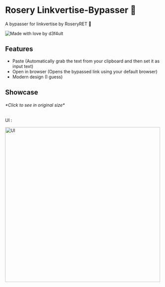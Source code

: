 # Rosery Linkvertise-Bypasser 🌹

A bypasser for linkvertise by RoseryRET 🌹

![Made with love by d3f4ult](https://madewithlove.now.sh/pl?heart=true)

## Features
* Paste (Automatically grab the text from your clipboard and then set it as input text)
* Open in browser (Opens the bypassed link using your default browser)
* Modern design (I guess)

## Showcase
###### \*Click to see in original size\*

UI :

[<img width="500" src="https://too.lewd.se/dc9f08afd12c_XmbdJrIT4i.png" alt="UI">](https://too.lewd.se/dc9f08afd12c_XmbdJrIT4i.png)

